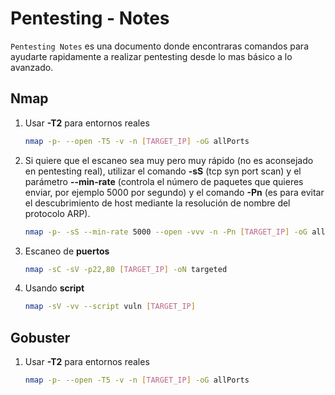 # Pentesting - Notes

`Pentesting Notes` es una documento donde encontraras comandos para ayudarte rapidamente a realizar pentesting desde lo mas básico a lo avanzado.

## Nmap

1. Usar **-T2** para entornos reales

   ```bash
   nmap -p- --open -T5 -v -n [TARGET_IP] -oG allPorts

2. Si quiere que el escaneo sea muy pero muy rápido (no es aconsejado en pentesting real), utilizar el comando **-sS** (tcp syn port scan) y el parámetro **--min-rate** (controla el número de paquetes que quieres enviar, por ejemplo 5000 por segundo) y el comando **-Pn** (es para evitar el descubrimiento de host mediante la resolución de nombre del protocolo ARP). 

   ```bash
   nmap -p- -sS --min-rate 5000 --open -vvv -n -Pn [TARGET_IP] -oG allPorts 

3. Escaneo de **puertos**

   ```bash
   nmap -sC -sV -p22,80 [TARGET_IP] -oN targeted

4. Usando **script**

   ```bash
   nmap -sV -vv --script vuln [TARGET_IP]

## Gobuster

1. Usar **-T2** para entornos reales

   ```bash
   nmap -p- --open -T5 -v -n [TARGET_IP] -oG allPorts
